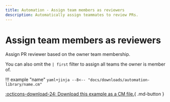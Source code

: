 ```yaml
---
title: Automation - Assign team members as reviewers
description: Automatically assign teammates to review PRs.
---
```

# Assign team members as reviewers

Assign PR reviewer based on the owner team membership.

You can also omit the `| first` filter to assign all teams the owner is member of.

!!! example "name"
    ```yaml+jinja
    --8<-- "docs/downloads/automation-library/name.cm"
    ```
    <div class="result" markdown>
      <span>
      [:octicons-download-24: Download this example as a CM file.](/downloads/automation-library/name.cm){ .md-button }
      </span>
    </div>